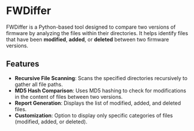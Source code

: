 # FWDiffer

FWDiffer is a Python-based tool designed to compare two versions of firmware by analyzing the files within their directories. It helps identify files that have been **modified**, **added**, or **deleted** between two firmware versions.

## Features

- **Recursive File Scanning**: Scans the specified directories recursively to gather all file paths.
- **MD5 Hash Comparison**: Uses MD5 hashing to check for modifications in the content of files between two versions.
- **Report Generation**: Displays the list of modified, added, and deleted files.
- **Customization**: Option to display only specific categories of files (modified, added, or deleted).
